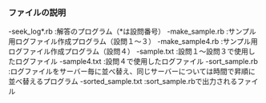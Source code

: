### ファイルの説明
-seek_log*.rb      :解答のプログラム（*は設問番号）
-make_sample.rb    :サンプル用ログファイル作成プログラム（設問１〜３）
-make_sample4.rb   :サンプル用ログファイル作成プログラム（設問４）
-sample.txt        :設問１〜設問３で使用したログファイル
-sample4.txt       :設問４で使用したログファイル
-sort_sample.rb    :ログファイルをサーバー毎に並べ替え、同じサーバーについては時間で昇順に並べ替えるプログラム
-sorted_sample.txt :sort_sample.rbで出力されるファイル